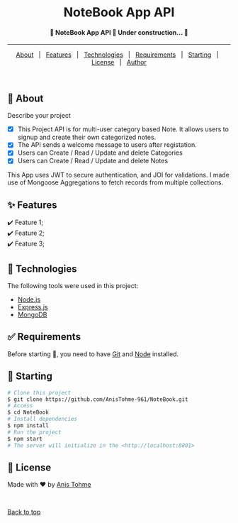 <h1 align="center">NoteBook App API</h1>

<h4 align="center"> 
	🚧  NoteBook App API 🚀 Under construction...  🚧
</h4> 

<hr>

<p align="center">
  <a href="#dart-about">About</a> &#xa0; | &#xa0; 
  <a href="#sparkles-features">Features</a> &#xa0; | &#xa0;
  <a href="#rocket-technologies">Technologies</a> &#xa0; | &#xa0;
  <a href="#white_check_mark-requirements">Requirements</a> &#xa0; | &#xa0;
  <a href="#checkered_flag-starting">Starting</a> &#xa0; | &#xa0;
  <a href="#memo-license">License</a> &#xa0; | &#xa0;
  <a href="https://github.com/Pukka-Technologies" target="_blank">Author</a>
</p>

<br>

## :dart: About ##

Describe your project

- [x] This Project API is for multi-user category based Note. It allows users to signup and create their own categorized notes.
- [x] The API sends a welcome message to users after registation.
- [x] Users can Create / Read / Update and delete Categories
- [x] Users can Create / Read / Update and delete Notes

This App uses JWT to secure authentication, and JOI for validations. 
I made use of Mongoose Aggregations to fetch records from multiple collections.

## :sparkles: Features ##

:heavy_check_mark: Feature 1;\
:heavy_check_mark: Feature 2;\
:heavy_check_mark: Feature 3;

## :rocket: Technologies ##

The following tools were used in this project:

- [Node.js](https://nodejs.org/en/)
- [Express.js](https://expressjs.com/)
- [MongoDB](https://www.mongodb.com/)

## :white_check_mark: Requirements ##

Before starting :checkered_flag:, you need to have [Git](https://git-scm.com) and [Node](https://nodejs.org/en/) installed.

## :checkered_flag: Starting ##

```bash
# Clone this project
$ git clone https://github.com/AnisTohme-961/NoteBook.git
# Access
$ cd NoteBook
# Install dependencies
$ npm install
# Run the project
$ npm start
# The server will initialize in the <http://localhost:8801>
```

## :memo: License ##

<!-- This project is under license from MIT. For more details, see the [LICENSE](LICENSE.md) file. -->

Made with :heart: by [Anis Tohme](https://github.com/AnisTohme-961)

&#xa0;

<a href="#top">Back to top</a>

